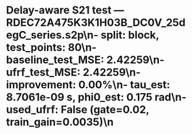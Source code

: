 # Delay-aware S21 test — RDEC72A475K3K1H03B_DC0V_25degC_series.s2p\n- split: block, test_points: 80\n- baseline_test_MSE: 2.42259\n- ufrf_test_MSE: 2.42259\n- improvement: 0.00%\n- tau_est: 8.7061e-09 s, phi0_est: 0.175 rad\n- used_ufrf: False (gate=0.02, train_gain=0.0035)\n
